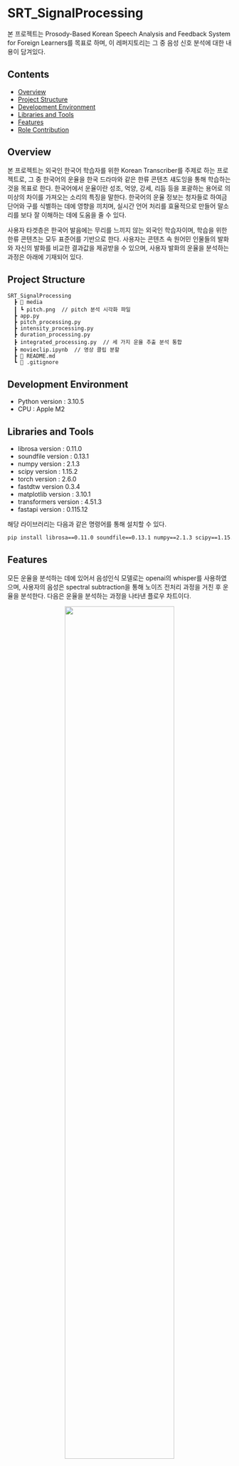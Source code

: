 # SRT_SignalProcessing
본 프로젝트는 Prosody-Based Korean Speech Analysis and Feedback System for Foreign Learners를 목표로 하며, 이 레퍼지토리는 그 중 음성 신호 분석에 대한 내용이 담겨있다.

## Contents
- [Overview](#overview)
- [Project Structure](#project-structure)
- [Development Environment](#development-environment)
- [Libraries and Tools](#libraries-and-tools)
- [Features](#features)
- [Role Contribution](#role-contribution)
  
## Overview
본 프로젝트는 외국인 한국어 학습자를 위한 Korean Transcriber를 주제로 하는 프로젝트로, 그 중 한국어의 운율을 한국 드라마와 같은 한류 콘텐츠 섀도잉을 통해 학습하는 것을 목표로 한다. 한국어에서 운율이란 성조, 억양, 강세, 리듬 등을 포괄하는 용어로 의미상의 차이를 가져오는 소리의 특징을 말한다. 한국어의 운율 정보는 청자들로 하여금 단어와 구를 식별하는 데에 영향을 끼치며, 실시간 언어 처리를 효율적으로 만들어 말소리를 보다 잘 이해하는 데에 도움을 줄 수 있다. 

사용자 타겟층은 한국어 발음에는 무리를 느끼지 않는 외국인 학습자이며, 학습을 위한 한류 콘텐츠는 모두 표준어를 기반으로 한다. 사용자는 콘텐츠 속 원어민 인물들의 발화와 자신의 발화를 비교한 결과값을 제공받을 수 있으며, 사용자 발화의 운율을 분석하는 과정은 아래에 기재되어 있다.

## Project Structure
```
SRT_SignalProcessing
  ┣ 📂 media
  ┃ ┗ pitch.png  // pitch 분석 시각화 파일
  ┣ app.py
  ┣ pitch_processing.py  
  ┣ intensity_processing.py
  ┣ duration_processing.py
  ┣ integrated_processing.py  // 세 가지 운율 추출 분석 통합
  ┣ movieclip.ipynb  // 영상 클립 분할
  ┣ 📄 README.md
  ┗ 📄 .gitignore
```

## Development Environment
* Python version : 3.10.5
* CPU : Apple M2

## Libraries and Tools
* librosa version : 0.11.0
* soundfile version : 0.13.1
* numpy version : 2.1.3
* scipy version : 1.15.2
* torch version : 2.6.0
* fastdtw version 0.3.4
* matplotlib version : 3.10.1
* transformers version : 4.51.3
* fastapi version : 0.115.12

해당 라이브러리는 다음과 같은 명령어를 통해 설치할 수 있다.
```bash
pip install librosa==0.11.0 soundfile==0.13.1 numpy==2.1.3 scipy==1.15.2 torch==2.6.0 transformers==4.51.3 fastapi==0.115.12 fastdtw==0.3.4 matplotlib==3.10.1 uvicorn python-multipart yt-dlp
```

## Features
모든 운율을 분석하는 데에 있어서 음성인식 모델로는 openai의 whisper를 사용하였으며, 사용자의 음성은 spectral subtraction을 통해 노이즈 전처리 과정을 거친 후 운율을 분석한다. 다음은 운율을 분석하는 과정을 나타낸 플로우 차트이다. 
<div align="center">
  <img src="https://github.com/user-attachments/assets/f86b0ddb-0f60-470b-9166-10798f0de3f2" width="70%">
  <br>
  [그림 1] 운율 분석 처리 과정
</div>

### Pitch Analysis 
일반적인 음성 인식 시스템은 단어 단위로 음성을 분석하지만, 한국어는 음절 단위로 억양과 성조의 변화가 있기 때문에 각 음절별로 pitch를 분석하였다. 이를 위해 먼저 whisper를 통해 제공받은 단어 단위 timestamp를 글자별로 분해한다. 이후 전체 단어 지속시간을 글자 수로 나누어 각 음절별로 pitch를 추출한 후, 음절을 구성하는 여러 음소들의 pitch값 중 중앙값을 해당 음절의 대표적인 pitch값으로 사용하였다. 이 과정에서 PYIN 알고리즘을 활용하여 사용자의 기본 주파수를 고려한 pitch를 추출하고자 하였다. PYIN 알고리즘은 성인 남성의 가장 낮은 음성부터 여성의 가장 높은 음성까지 모두 포괄하는 범위이기 때문에, 사람의 음성에서 기본 주파수를 찾는 데에 매우 효과적이다. 추출한 pitch값은 세미톤 단위로 정규화되어 각 화자별로 기준점을 설정하였다. 이 과정을 통해 사용자마다 다른 기본 주파수를 반영하여 절대적인 주파수값을 두 발화자의 상대적인 주파수 차이로 시각화하고자 하였다.

무성음 음소가 포함된 음절은 성대의 진동이 없이 나는 소리이기 때문에 pitch값을 절대적으로 추출하기 어렵다. 이 부분은 해당 음절의 앞뒤 음절을 활용하여 선형 보간을 통해 자연스럽게 이어지도록 하여 최종적으로 사용자와 원어민의 pitch를 비교하여 시각화할 때 보다 더 효율적으로 비교분석할 수 있도록 하였다. 
전체 점수는 100점에서 시작하여 세미톤 차이에 따라 단계별로 점수를 차감하였다. 3세미톤 이하의 차이는 자연스러운 개인차 범위로 보고 감점하지 않으며, 3-4세미톤은 2점, 4-6세미톤은 4점, 6세미톤 이상은 7점을 차감하는 단계별 채점 시스템을 적용하였다. 상대적인 pitch값의 유사도 차이에 따라 점수를 차감하여 직관적인 수치로 사용자의 현재 상태를 시각화하고자 하였다.

최종적으로 분석 결과를 시각화하여 음절을 가로축, 정규화된 pitch값을 세로축으로 하여 사용자와 원어민의 pitch 곡선을 함께 표시하여 사용자가 자신의 상태에 대해 효율적으로 파악할 수 있도록 하였다. 아래 사진은 시각화된 그래프의 예시이다.
<div align="center">
  <img src="https://github.com/user-attachments/assets/4d52469b-c6d7-4941-aa05-ffa6f9536096" width="70%">
  <br>
  [그림 2] pith 분석 시각화 결과
</div>
시각화된 분석 결과는 base64로 인코딩되어 웹에서 바로 표시할 수 있도록 처리하였다.

### Intensity Analysis
### Duration Anaylsis

## Role Contribution 
| Team Member | Role |
|-------------|------|
| **Areum Kim** | • Intensity & Duration Feature Analysis<br>• Similarity Evaluation<br>• Client-to-Server API Request Handling |
| **Na-young Lee** | • Pitch Feature Analysis<br>• Design JSON Data Pipeline<br>• Functional and Performance Design |

본 프로젝트는 한양대학교 에리카 캠퍼스 인공지능학과 음성인식의 IC-PBL 프로젝트이다.
* Areum Kim : dkfma0817@hanyang.ac.kr
* Na-young Lee : lwg2326@hanyang.ac.kr
